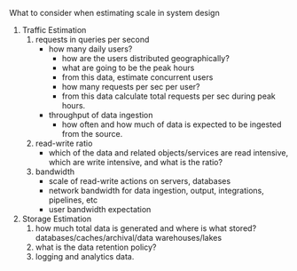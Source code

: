What to consider when estimating scale in system design

1. Traffic Estimation
	1. requests in queries per second
		- how many daily users?
			- how are the users distributed geographically?
			- what are going to be the peak hours 
			- from this data, estimate concurrent users
			- how many requests per sec per user?
			- from this data calculate total requests per sec during peak hours.
		- throughput of data ingestion
			- how often and how much of data is expected to be ingested from the source.
	2.  read-write ratio
		- which of the data and related objects/services are read intensive, which are write intensive, and what is the ratio?
	3. bandwidth
		- scale of read-write actions on servers, databases
		- network bandwidth for data ingestion, output, integrations, pipelines, etc
		- user bandwidth expectation
2. Storage Estimation
	1. how much total data is generated and  where is what stored? databases/caches/archival/data warehouses/lakes
	2. what is the data retention policy?
	3. logging and analytics data. 